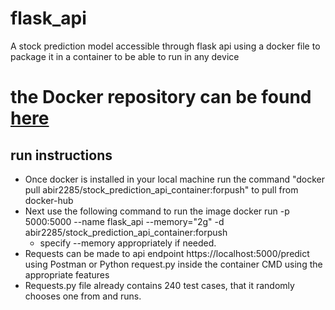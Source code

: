 # flask_api
 A stock prediction model accessible through flask api using a docker file to package it in a container to be able to run in any device
 
 
 # the Docker repository can be found [here](https://hub.docker.com/r/abir2285/stock_prediction_api_container)
 
 ## run instructions 
 
  * Once docker is installed in your local machine run the command "docker pull abir2285/stock_prediction_api_container:forpush" to pull from docker-hub
  * Next use the following command to run the image docker run -p 5000:5000 --name flask_api --memory="2g" -d abir2285/stock_prediction_api_container:forpush
     * specify --memory appropriately if needed.
  * Requests can be made to api endpoint https://localhost:5000/predict using Postman or Python request.py inside the container CMD using the appropriate features
  * Requests.py file already contains 240 test cases, that it randomly chooses one from and runs. 
